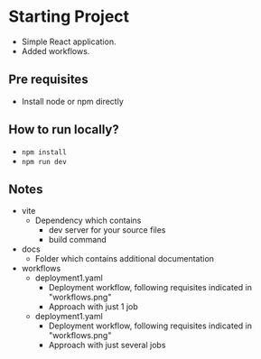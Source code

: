 # Starting Project
* Simple React application.
* Added workflows.

## Pre requisites
* Install node or npm directly

## How to run locally?
* `npm install`
* `npm run dev`

## Notes
* vite
    * Dependency which contains
        * dev server for your source files
        * build command
* docs
    * Folder which contains additional documentation
* workflows
  * deployment1.yaml
    * Deployment workflow, following requisites indicated in "workflows.png"
    * Approach with just 1 job
  * deployment1.yaml
    * Deployment workflow, following requisites indicated in "workflows.png"
    * Approach with just several jobs